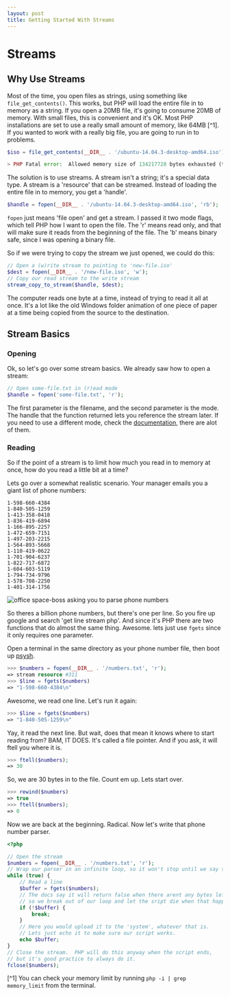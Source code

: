 ```yaml
---
layout: post
title: Getting Started With Streams
---
```

# Streams

## Why Use Streams

Most of the time, you open files as strings, using something like `file_get_contents()`.  This works, but PHP will load the entire file in to memory as a string.  If you open a 20MB file, it's going to consume 20MB of memory.  With small files, this is convenient and it's OK.  Most PHP installations are set to use a really small amount of memory, like 64MB [^1].  If you wanted to work with a really big file, you are going to run in to problems.

```PHP
$iso = file_get_contents(__DIR__ . '/ubuntu-14.04.3-desktop-amd64.iso');
```

```PHP
> PHP Fatal error:  Allowed memory size of 134217728 bytes exhausted (tried to allocate 1480316816 bytes)
```

The solution is to use streams.  A stream isn't a string; it's a special data type.  A stream is a 'resource' that can be streamed.  Instead of loading the entire file in to memory, you get a 'handle'.

```PHP
$handle = fopen(__DIR__ . '/ubuntu-14.04.3-desktop-amd64.iso', 'rb');
```

`fopen` just means 'file open' and get a stream.  I passed it two mode flags, which tell PHP how I want to open the file.  The 'r' means read only, and that will make sure it reads from the beginning of the file.  The 'b' means binary safe, since I was opening a binary file.

So if we were trying to copy the stream we just opened, we could do this:

```PHP
// Open a (w)rite stream to pointing to 'new-file.iso'
$dest = fopen(__DIR__ . '/new-file.iso', 'w');
// Copy our read stream to the write stream
stream_copy_to_stream($handle, $dest);
```

The computer reads one byte at a time, instead of trying to read it all at once.  It's a lot like the old Windows folder animation of one piece of paper at a time being copied from the source to the destination.

## Stream Basics

### Opening

Ok, so let's go over some stream basics.  We already saw how to open a stream:

```PHP
// Open some-file.txt in (r)ead mode
$handle = fopen('some-file.txt', 'r');
```

The first parameter is the filename, and the second parameter is the mode.  The handle that the function returned lets you reference the stream later.  If you need to use a different mode, check the [documentation](http://php.net/manual/en/function.fopen.php), there are alot of them.

### Reading

So if the point of a stream is to limit how much you read in to memory at once, how do you read a little bit at a time?

Lets go over a somewhat realistic scenario.  Your manager emails you a giant list of phone numbers:

```
1-598-660-4384
1-840-505-1259
1-413-358-0418
1-836-419-6894
1-166-895-2257
1-472-659-7151
1-497-203-2215
1-564-893-5668
1-110-419-0622
1-701-904-6237
1-822-717-6872
1-604-603-5119
1-794-734-9796
1-578-708-2250
1-401-314-1756
```

![office space-boss asking you to parse phone numbers](https://imgflip.com/i/tm6es)

So theres a billion phone numbers, but there's one per line.  So you fire up google and search 'get line stream php'.  And since it's PHP there are two functions that do almost the same thing.  Awesome.  lets just use `fgets` since it only requires one parameter.

Open a terminal in the same directory as your phone number file, then boot up [psysh](http://psysh.org/).


```PHP
>>> $numbers = fopen(__DIR__ . '/numbers.txt', 'r');
=> stream resource #311
>>> $line = fgets($numbers)
=> "1-598-660-4384\n"
```

Awesome, we read one line. Let's run it again:

```PHP
>>> $line = fgets($numbers)
=> "1-840-505-1259\n"
```

Yay, it read the next line.  But wait, does that mean it knows where to start reading from?  BAM, IT DOES.  It's called a file pointer.  And if you ask, it will ftell you where it is.

```PHP
>>> ftell($numbers);
=> 30
```

So, we are 30 bytes in to the file. Count em up.  Lets start over.

```PHP
>>> rewind($numbers)
=> true
>>> ftell($numbers);
=> 0
```

Now we are back at the beginning.  Radical.  Now let's write that phone number parser.

```PHP
<?php

// Open the stream
$numbers = fopen(__DIR__ . '/numbers.txt', 'r');
// Wrap our parser in an infinite loop, so it won't stop until we say so
while (true) {
	// Read a line
	$buffer = fgets($numbers);
	// The docs say it will return false when there arent any bytes left,
	// so we break out of our loop and let the sript die when that happens.
	if (!$buffer) {
		break;
	}
	// Here you would upload it to the 'system', whatever that is.
	// Lets just echo it to make sure our script works.
	echo $buffer;
}
// Close the stream.  PHP will do this anyway when the script ends,
// but it's good practice to always do it.
fclose($numbers);
```

[^1] You can check your memory limit by running `php -i | grep memory_limit` from the terminal.
